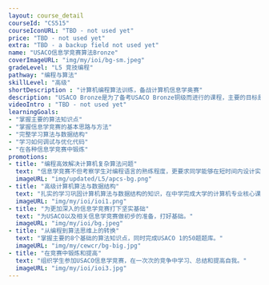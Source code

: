 ```yaml
---
layout: course_detail
courseId: "CS515"
courseIconURL: "TBD - not used yet"
price: "TBD - not used yet"
extra: "TBD - a backup field not used yet"
name: "USACO信息学竞赛算法Bronze"
coverImageURL: "img/my/ioi/bg-sm.jpeg"
gradeLevel: "L5 竞技编程"
pathway: "编程与算法"
skillLevel: "高级"
shortDescription : "计算机编程算法训练，备战计算机信息学奥赛"
description: "USACO Bronze是为了备考USACO Bronze铜级而进行的课程，主要的目标是完成USACO Bronze过去5年的所有真题，让同学在题目中找到自己的确实知识点，进行复习，并且熟悉USACO Bronze的考试难度和形式，争取在年底一次通过。"
videoIntro : "TBD - not used yet"
learningGoals:
- "掌握主要的算法知识点"
- "掌握信息学竞赛的基本思路与方法"
- "完整学习算法与数据结构"
- "学习如何调试与优化代码"
- "在各种信息学竞赛中锻炼"
promotions:
- title: "编程高效解决计算机复杂算法问题"
  text: "信息学竞赛不但考察学生对编程语言的熟练程度，更要求同学能够在短时间内设计实现解决复杂计算机算法为题的能力。"
  imageURL: "img/updated/L5/apcs-bg.png"
- title: "高级计算机算法与数据结构"
  text: "扎实的学习巩固计算机算法与数据结构的知识，在中学完成大学的计算机专业核心课程。"
  imageURL: "img/my/ioi/ioi1.png"
- title: "为更加深入的信息学竞赛打下坚实基础"
  text: "为USACO以及相关信息学竞赛做初步的准备，打好基础。"
  imageURL: "img/my/ioi/bg.jpeg"
- title: "从编程到算法思维上的转换"
  text: "掌握主要的8个基础的算法知识点，同时完成USACO 1的50题题库。"
  imageURL: "img/my/cewcr/bg-big.jpg"
- title: "在竞赛中锻炼和提高"
  text: "组织学生参加USACO信息学竞赛，在一次次的竞争中学习、总结和提高自我。"
  imageURL: "img/my/ioi/ioi3.jpg"
---
```

